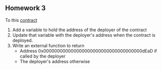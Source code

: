 ## Homework 3

To this [contract](https://gist.github.com/extropyCoder/77487267da199320fb9c852cfde70fb1)
  1. Add a variable to hold the address of the deployer of the contract
  1. Update that variable with the deployer's address when the contract is deployed.
  1. Write an external function to return
     - Address 0x000000000000000000000000000000000000dEaD if called by the deployer
     - The deployer's address otherwise
